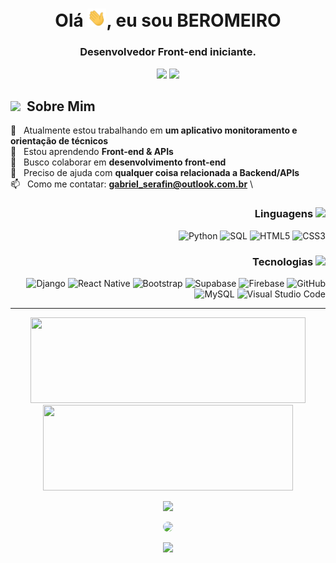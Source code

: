 <h1 align="center">Olá <img src="https://raw.githubusercontent.com/ABSphreak/ABSphreak/master/gifs/Hi.gif" width="30px">, eu sou BEROMEIRO</h1>
<h3 align="center">Desenvolvedor Front-end iniciante.</h3>

<p align="center">
<a href="https://www.linkedin.com/in/gabriel-romeiro-3209b5230/" target="_blank"><img src="https://img.shields.io/badge/-LinkedIn-0077B5?style=flat&logo=Linkedin&logoColor=white"/></a>
<a href="mailto:gabriel_serafin@outlook.com.br" target="_blank"><img src="https://img.shields.io/badge/-Outlook-D14836?style=flat&logo=Outlook&logoColor=white"/></a>


## <img src="./gifs/man_raising_hand.gif" width="40px"/> &nbsp;Sobre Mim

🔭 &nbsp; Atualmente estou trabalhando em **um aplicativo monitoramento e orientação de técnicos** \
🌱 &nbsp; Estou aprendendo **Front-end & APIs** \
👯 &nbsp; Busco colaborar em **desenvolvimento front-end** \
🤝 &nbsp; Preciso de ajuda com **qualquer coisa relacionada a Backend/APIs** \
📫 &nbsp; Como me contatar: **gabriel_serafin@outlook.com.br** \


<div align="right">

### Linguagens <img src="https://raw.githubusercontent.com/ABSphreak/ABSphreak/master/gifs/writing_hand.gif" width="20px"/>

![Python](https://img.shields.io/badge/-Python-000?&logo=Python)
![SQL](https://img.shields.io/badge/-SQL-000?&logo=MySQL)
![HTML5](https://img.shields.io/badge/-HTML5-000?&logo=HTML5)
![CSS3](https://img.shields.io/badge/-CSS3-000?&logo=CSS3)

### Tecnologias <img src="https://raw.githubusercontent.com/ABSphreak/ABSphreak/master/gifs/rocket.gif" width="20px"/>

![Django](https://img.shields.io/badge/-django-000?logo=django)
![React Native](https://img.shields.io/badge/-React_Native-000?&logo=React)
![Bootstrap](https://img.shields.io/badge/-Bootstrap-000?&logo=Bootstrap)
![Supabase](https://img.shields.io/badge/-Supabase-000?&logo=Supabase)
![Firebase](https://img.shields.io/badge/-Firebase-000?&logo=Firebase)
![GitHub](https://img.shields.io/badge/-GitHub-000?logo=github)
![MySQL](https://img.shields.io/badge/-MySQL-000?&logo=MySQL)
![Visual Studio Code](https://img.shields.io/badge/-Visual%20Studio%20Code-000?logo=visual-studio-code)


</div>

---

<p align="center">
<a href="https://github.com/BEROMEIRO">
<img height="137px" width="440px" src="https://github-readme-stats.vercel.app/api?username=BEROMEIRO&hide_title=true&hide_border=true&line_height=21" />
<img height="137px" width="400px" src="https://github-readme-stats.vercel.app/api/top-langs/?username=BEROMEIRO&hide_title=true&hide_border=true&layout=compact&langs_count=6" />
</a>
</p>

<p align="center">
<img height="200px" src="https://cr-ss-service.azurewebsites.net/api/ScreenShot?widget=summary&username=BEROMEIRO&style=--border-radius:10px" />
</p>

<p align="center">
<a href="https://github.com/BEROMEIRO">
<img style="border-radius:20px" src="https://cr-skills-chart-widget.azurewebsites.net/api/api?username=BEROMEIRO&height=80&padding=20"/>
</a>
</p>

<p align='center'><img src='https://visitor-badge.laobi.icu/badge?page_id=BEROMEIRO'></p>
